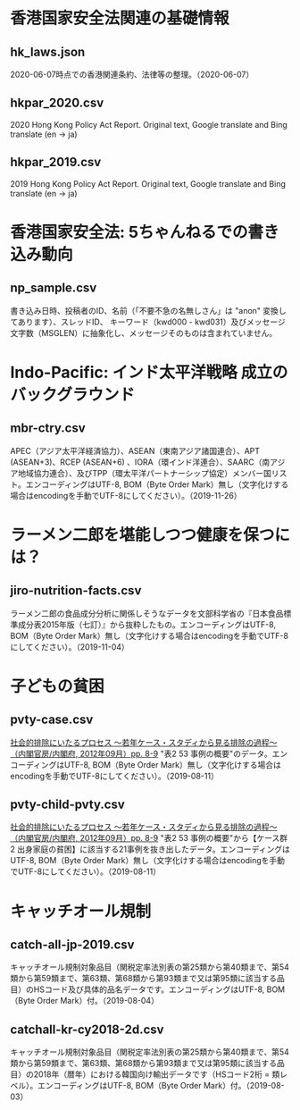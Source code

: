 # 香港国家安全法関連の基礎情報
## hk_laws.json
2020-06-07時点での香港関連条約、法律等の整理。（2020-06-07）
## hkpar_2020.csv
2020 Hong Kong Policy Act Report. Original text, Google translate and Bing translate (en -> ja)
## hkpar_2019.csv
2019 Hong Kong Policy Act Report. Original text, Google translate and Bing translate (en -> ja)


# 香港国家安全法: 5ちゃんねるでの書き込み動向
## np_sample.csv
書き込み日時、投稿者のID、名前（「不要不急の名無しさん」は "anon" 変換してあります）、スレッドID、 キーワード（kwd000 - kwd031）及びメッセージ文字数（MSGLEN）に抽象化し、メッセージそのものは含まれていません。

# Indo-Pacific: インド太平洋戦略 成立のバックグラウンド
## mbr-ctry.csv
APEC（アジア太平洋経済協力）、ASEAN（東南アジア諸国連合）、APT (ASEAN+3)、RCEP (ASEAN+6) 、IORA（環インド洋連合）、SAARC（南アジア地域協力連合）、及びTPP（環太平洋パートナーシップ協定）メンバー国リスト。エンコーディングはUTF-8, BOM（Byte Order Mark）無し（文字化けする場合はencodingを手動でUTF-8にしてください）。（2019-11-26）

# ラーメン二郎を堪能しつつ健康を保つには？
## jiro-nutrition-facts.csv
ラーメン二郎の食品成分分析に関係しそうなデータを文部科学省の『日本食品標準成分表2015年版（七訂）』から抜粋したもの。エンコーディングはUTF-8, BOM（Byte Order Mark）無し（文字化けする場合はencodingを手動でUTF-8にしてください）。（2019-11-04）

# 子どもの貧困
## pvty-case.csv
[社会的排除にいたるプロセス 〜若年ケース・スタディから見る排除の過程〜 （内閣官房/内閣府, 2012年09月）pp. 8-9](https://www.mhlw.go.jp/stf/shingi/2r9852000002kvtw-att/2r9852000002kw5m.pdf)
"表2 53 事例の概要"のデータ。エンコーディングはUTF-8, BOM（Byte Order Mark）無し（文字化けする場合はencodingを手動でUTF-8にしてください）。（2019-08-11）

## pvty-child-pvty.csv
[社会的排除にいたるプロセス 〜若年ケース・スタディから見る排除の過程〜 （内閣官房/内閣府, 2012年09月）pp. 8-9](https://www.mhlw.go.jp/stf/shingi/2r9852000002kvtw-att/2r9852000002kw5m.pdf)
"表2 53 事例の概要"から【ケース群2 出身家庭の貧困】に該当する21事例を抜き出したデータ。エンコーディングはUTF-8, BOM（Byte Order Mark）無し（文字化けする場合はencodingを手動でUTF-8にしてください）。（2019-08-11）

# キャッチオール規制
## catch-all-jp-2019.csv
キャッチオール規制対象品目（関税定率法別表の第25類から第40類まで、第54類から第59類まで、第63類、第68類から第93類まで又は第95類に該当する品目）のHSコード及び具体的品名データです。エンコーディングはUTF-8, BOM（Byte Order Mark）付。（2019-08-04）

## catchall-kr-cy2018-2d.csv
キャッチオール規制対象品目（関税定率法別表の第25類から第40類まで、第54類から第59類まで、第63類、第68類から第93類まで又は第95類に該当する品目）の2018年（暦年）における韓国向け輸出データです（HSコード2桁 = 類レベル）。エンコーディングはUTF-8, BOM（Byte Order Mark）付。（2019-08-03）
